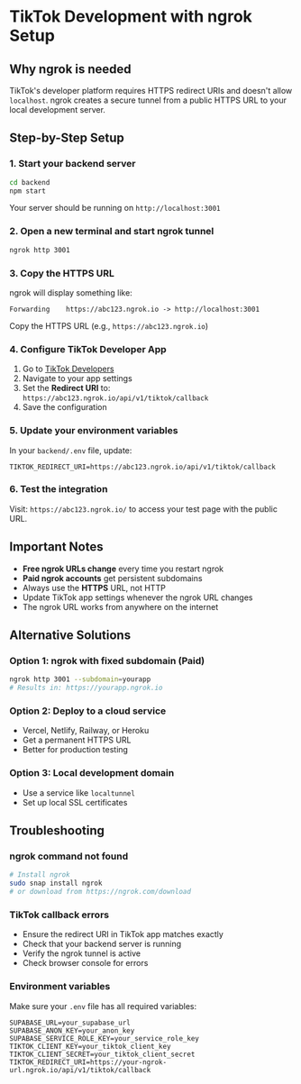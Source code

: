 # TikTok Development with ngrok Setup

## Why ngrok is needed

TikTok's developer platform requires HTTPS redirect URIs and doesn't allow `localhost`. ngrok creates a secure tunnel from a public HTTPS URL to your local development server.

## Step-by-Step Setup

### 1. Start your backend server

```bash
cd backend
npm start
```

Your server should be running on `http://localhost:3001`

### 2. Open a new terminal and start ngrok tunnel

```bash
ngrok http 3001
```

### 3. Copy the HTTPS URL

ngrok will display something like:

```
Forwarding    https://abc123.ngrok.io -> http://localhost:3001
```

Copy the HTTPS URL (e.g., `https://abc123.ngrok.io`)

### 4. Configure TikTok Developer App

1. Go to [TikTok Developers](https://developers.tiktok.com/)
2. Navigate to your app settings
3. Set the **Redirect URI** to: `https://abc123.ngrok.io/api/v1/tiktok/callback`
4. Save the configuration

### 5. Update your environment variables

In your `backend/.env` file, update:

```env
TIKTOK_REDIRECT_URI=https://abc123.ngrok.io/api/v1/tiktok/callback
```

### 6. Test the integration

Visit: `https://abc123.ngrok.io/` to access your test page with the public URL.

## Important Notes

- **Free ngrok URLs change** every time you restart ngrok
- **Paid ngrok accounts** get persistent subdomains
- Always use the **HTTPS** URL, not HTTP
- Update TikTok app settings whenever the ngrok URL changes
- The ngrok URL works from anywhere on the internet

## Alternative Solutions

### Option 1: ngrok with fixed subdomain (Paid)

```bash
ngrok http 3001 --subdomain=yourapp
# Results in: https://yourapp.ngrok.io
```

### Option 2: Deploy to a cloud service

- Vercel, Netlify, Railway, or Heroku
- Get a permanent HTTPS URL
- Better for production testing

### Option 3: Local development domain

- Use a service like `localtunnel`
- Set up local SSL certificates

## Troubleshooting

### ngrok command not found

```bash
# Install ngrok
sudo snap install ngrok
# or download from https://ngrok.com/download
```

### TikTok callback errors

- Ensure the redirect URI in TikTok app matches exactly
- Check that your backend server is running
- Verify the ngrok tunnel is active
- Check browser console for errors

### Environment variables

Make sure your `.env` file has all required variables:

```env
SUPABASE_URL=your_supabase_url
SUPABASE_ANON_KEY=your_anon_key
SUPABASE_SERVICE_ROLE_KEY=your_service_role_key
TIKTOK_CLIENT_KEY=your_tiktok_client_key
TIKTOK_CLIENT_SECRET=your_tiktok_client_secret
TIKTOK_REDIRECT_URI=https://your-ngrok-url.ngrok.io/api/v1/tiktok/callback
```
